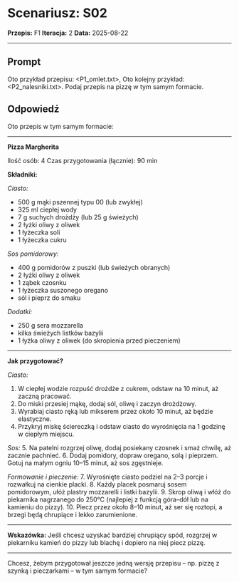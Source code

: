 ﻿# Scenariusz: S02
**Przepis:** F1
**Iteracja:** 2
**Data:** 2025-08-22

---

## Prompt
Oto przykład przepisu: <P1_omlet.txt>, Oto kolejny przykład: <P2_nalesniki.txt>. Podaj przepis na pizzę w tym samym formacie.


## Odpowiedź
Oto przepis w tym samym formacie:

---

**Pizza Margherita**

Ilość osób: 4
Czas przygotowania (łącznie): 90 min

**Składniki:**

*Ciasto:*

* 500 g mąki pszennej typu 00 (lub zwykłej)
* 325 ml ciepłej wody
* 7 g suchych drożdży (lub 25 g świeżych)
* 2 łyżki oliwy z oliwek
* 1 łyżeczka soli
* 1 łyżeczka cukru

*Sos pomidorowy:*

* 400 g pomidorów z puszki (lub świeżych obranych)
* 2 łyżki oliwy z oliwek
* 1 ząbek czosnku
* 1 łyżeczka suszonego oregano
* sól i pieprz do smaku

*Dodatki:*

* 250 g sera mozzarella
* kilka świeżych listków bazylii
* 1 łyżka oliwy z oliwek (do skropienia przed pieczeniem)

---

**Jak przygotować?**

*Ciasto:*

1. W ciepłej wodzie rozpuść drożdże z cukrem, odstaw na 10 minut, aż zaczną pracować.
2. Do miski przesiej mąkę, dodaj sól, oliwę i zaczyn drożdżowy.
3. Wyrabiaj ciasto ręką lub mikserem przez około 10 minut, aż będzie elastyczne.
4. Przykryj miskę ściereczką i odstaw ciasto do wyrośnięcia na 1 godzinę w ciepłym miejscu.

*Sos:*
5\. Na patelni rozgrzej oliwę, dodaj posiekany czosnek i smaż chwilę, aż zacznie pachnieć.
6\. Dodaj pomidory, dopraw oregano, solą i pieprzem. Gotuj na małym ogniu 10–15 minut, aż sos zgęstnieje.

*Formowanie i pieczenie:*
7\. Wyrośnięte ciasto podziel na 2–3 porcje i rozwałkuj na cienkie placki.
8\. Każdy placek posmaruj sosem pomidorowym, ułóż plastry mozzarelli i listki bazylii.
9\. Skrop oliwą i włóż do piekarnika nagrzanego do 250°C (najlepiej z funkcją góra–dół lub na kamieniu do pizzy).
10\. Piecz przez około 8–10 minut, aż ser się roztopi, a brzegi będą chrupiące i lekko zarumienione.

---

**Wskazówka:**
Jeśli chcesz uzyskać bardziej chrupiący spód, rozgrzej w piekarniku kamień do pizzy lub blachę i dopiero na niej piecz pizzę.

---

Chcesz, żebym przygotował jeszcze jedną wersję przepisu – np. pizzę z szynką i pieczarkami – w tym samym formacie?

